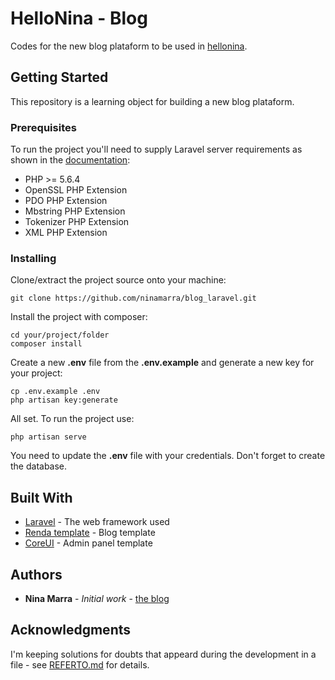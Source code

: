 # HelloNina - Blog

Codes for the new blog plataform to be used in [hellonina](http://hellonina.com.br/).

## Getting Started

This repository is a learning object for building a new blog plataform.

### Prerequisites

To run the project you'll need to supply Laravel server requirements as shown in the  [documentation](https://laravel.com/docs/5.4/installation):
* PHP >= 5.6.4
* OpenSSL PHP Extension
* PDO PHP Extension
* Mbstring PHP Extension
* Tokenizer PHP Extension
* XML PHP Extension


### Installing

Clone/extract the project source onto your machine:

```
git clone https://github.com/ninamarra/blog_laravel.git
```

Install the project with composer:

```
cd your/project/folder
composer install
```

Create a new **.env** file from the **.env.example** and generate a new key for your project:
```
cp .env.example .env
php artisan key:generate
```

All set. To run the project use:
```
php artisan serve
```

You need to update the **.env** file with your credentials. Don't forget to create the database.

## Built With
* [Laravel](http://www.dropwizard.io/1.0.2/docs/) - The web framework used
* [Renda template](https://moozthemes.com/renda-clean-blog-bootstrap-theme/) - Blog template
* [CoreUI](http://coreui.io/) - Admin panel template

## Authors

* **Nina Marra** - *Initial work* - [the blog](http://hellonina.com.br/)


## Acknowledgments

I'm keeping solutions for doubts that appeard during the development in a file - see [REFERTO.md](REFERTO.md) for details.
